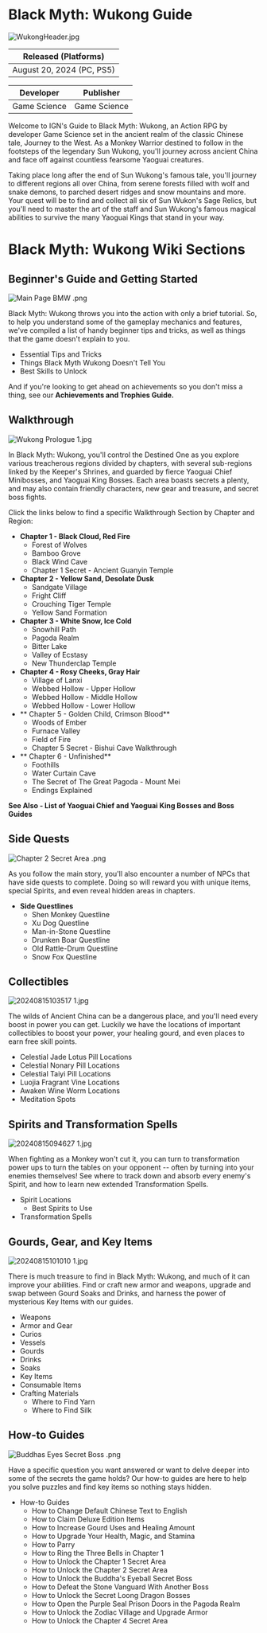# Black Myth: Wukong Guide

![WukongHeader.jpg](https://oyster.ignimgs.com/mediawiki/apis.ign.com/black-myth-wukong/b/b6/WukongHeader.jpg)

| **Released (Platforms)**  |
| ------------------------- |
| August 20, 2024 (PC, PS5) |

| **Developer** | **Publisher** |
| ------------- | ------------- |
| Game Science  | Game Science  |

Welcome to IGN's Guide to Black Myth: Wukong, an Action RPG by developer Game Science set in the ancient realm of the classic Chinese tale, Journey to the West. As a Monkey Warrior destined to follow in the footsteps of the legendary Sun Wukong, you'll journey across ancient China and face off against countless fearsome Yaoguai creatures. 

Taking place long after the end of Sun Wukong's famous tale, you'll journey to different regions all over China, from serene forests filled with wolf and snake demons, to parched desert ridges and snow mountains and more. Your quest will be to find and collect all six of Sun Wukon's Sage Relics, but you'll need to master the art of the staff and Sun Wukong's famous magical abilities to survive the many Yaoguai Kings that stand in your way. 

# Black Myth: Wukong Wiki Sections

## Beginner's Guide and Getting Started

![Main Page BMW .png](https://oyster.ignimgs.com/mediawiki/apis.ign.com/black-myth-wukong/3/3d/Main_Page_BMW_.png)

Black Myth: Wukong throws you into the action with only a brief tutorial. So, to help you understand some of the gameplay mechanics and features, we've compiled a list of handy beginner tips and tricks, as well as things that the game doesn't explain to you. 

  * Essential Tips and Tricks
  * Things Black Myth Wukong Doesn't Tell You
  * Best Skills to Unlock

And if you're looking to get ahead on achievements so you don't miss a thing, see our **Achievements and Trophies Guide.**

##  Walkthrough

![Wukong Prologue 1.jpg](https://oyster.ignimgs.com/mediawiki/apis.ign.com/black-myth-wukong/9/9e/Wukong_Prologue_1.jpg)

In Black Myth: Wukong, you'll control the Destined One as you explore various treacherous regions divided by chapters, with several sub-regions linked by the Keeper's Shrines, and guarded by fierce Yaoguai Chief Minibosses, and Yaoguai King Bosses. Each area boasts secrets a plenty, and may also contain friendly characters, new gear and treasure, and secret boss fights. 

Click the links below to find a specific Walkthrough Section by Chapter and Region: 

  * **Chapter 1 - Black Cloud, Red Fire**
    *  Forest of Wolves
    *  Bamboo Grove
    * Black Wind Cave
    * Chapter 1 Secret - Ancient Guanyin Temple
  * **Chapter 2 - Yellow Sand, Desolate Dusk**
    * Sandgate Village
    * Fright Cliff
    * Crouching Tiger Temple
    * Yellow Sand Formation
  * **Chapter 3 - White Snow, Ice Cold**
    * Snowhill Path
    * Pagoda Realm
    * Bitter Lake
    * Valley of Ecstasy
    * New Thunderclap Temple
  * **Chapter 4 - Rosy Cheeks, Gray Hair**
    * Village of Lanxi
    * Webbed Hollow - Upper Hollow
    * Webbed Hollow - Middle Hollow
    * Webbed Hollow - Lower Hollow
  * ** Chapter 5 - Golden Child, Crimson Blood**
    * Woods of Ember
    * Furnace Valley
    * Field of Fire
    * Chapter 5 Secret - Bishui Cave Walkthrough
  * ** Chapter 6 - Unfinished**
    * Foothills
    * Water Curtain Cave
    * The Secret of The Great Pagoda - Mount Mei
    * Endings Explained

**See Also - List of Yaoguai Chief and Yaoguai King Bosses and Boss Guides**

##  Side Quests

![Chapter 2 Secret Area .png](https://oyster.ignimgs.com/mediawiki/apis.ign.com/black-myth-wukong/f/fc/Chapter_2_Secret_Area_.png)

As you follow the main story, you'll also encounter a number of NPCs that have side quests to complete. Doing so will reward you with unique items, special Spirits, and even reveal hidden areas in chapters. 

  * **Side Questlines**
    * Shen Monkey Questline
    * Xu Dog Questline
    * Man-in-Stone Questline
    * Drunken Boar Questline
    * Old Rattle-Drum Questline
    * Snow Fox Questline

## Collectibles

![20240815103517 1.jpg](https://oyster.ignimgs.com/mediawiki/apis.ign.com/black-myth-wukong/b/b6/20240815103517_1.jpg)

The wilds of Ancient China can be a dangerous place, and you'll need every boost in power you can get. Luckily we have the locations of important collectibles to boost your power, your healing gourd, and even places to earn free skill points. 

  * Celestial Jade Lotus Pill Locations
  * Celestial Nonary Pill Locations
  * Celestial Taiyi Pill Locations
  * Luojia Fragrant Vine Locations
  * Awaken Wine Worm Locations
  * Meditation Spots

## Spirits and Transformation Spells

![20240815094627 1.jpg](https://oyster.ignimgs.com/mediawiki/apis.ign.com/black-myth-wukong/1/16/20240815094627_1.jpg)

When fighting as a Monkey won't cut it, you can turn to transformation power ups to turn the tables on your opponent -- often by turning into your enemies themselves! See where to track down and absorb every enemy's Spirit, and how to learn new extended Transformation Spells. 

  * Spirit Locations
    * Best Spirits to Use
  * Transformation Spells

## Gourds, Gear, and Key Items

![20240815101010 1.jpg](https://oyster.ignimgs.com/mediawiki/apis.ign.com/black-myth-wukong/c/c9/20240815101010_1.jpg)

There is much treasure to find in Black Myth: Wukong, and much of it can improve your abilities. Find or craft new armor and weapons, upgrade and swap between Gourd Soaks and Drinks, and harness the power of mysterious Key Items with our guides. 

  * Weapons
  * Armor and Gear
  * Curios
  * Vessels
  * Gourds
  * Drinks
  * Soaks
  * Key Items
  * Consumable Items
  * Crafting Materials
    * Where to Find Yarn
    * Where to Find Silk

## How-to Guides

![Buddhas Eyes Secret Boss .png](https://oyster.ignimgs.com/mediawiki/apis.ign.com/black-myth-wukong/d/d1/Buddhas_Eyes_Secret_Boss_.png)

Have a specific question you want answered or want to delve deeper into some of the secrets the game holds? Our how-to guides are here to help you solve puzzles and find key items so nothing stays hidden. 

  * How-to Guides
    * How to Change Default Chinese Text to English
    * How to Claim Deluxe Edition Items
    * How to Increase Gourd Uses and Healing Amount
    * How to Upgrade Your Health, Magic, and Stamina
    * How to Parry
    * How to Ring the Three Bells in Chapter 1
    * How to Unlock the Chapter 1 Secret Area
    * How to Unlock the Chapter 2 Secret Area
    * How to Unlock the Buddha's Eyeball Secret Boss
    * How to Defeat the Stone Vanguard With Another Boss
    * How to Unlock the Secret Loong Dragon Bosses
    * How to Open the Purple Seal Prison Doors in the Pagoda Realm
    * How to Unlock the Zodiac Village and Upgrade Armor
    * How to Unlock the Chapter 4 Secret Area

